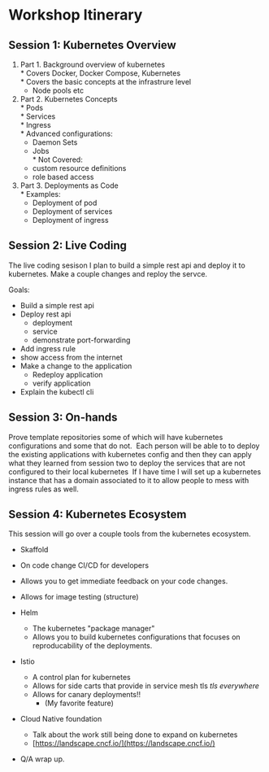 # Workshop Itinerary 

## Session 1: Kubernetes Overview  
  1. Part 1. Background overview of kubernetes  
    * Covers Docker, Docker Compose, Kubernetes  
    * Covers the basic concepts at the infrastrure level
      * Node pools etc
  2. Part 2. Kubernetes Concepts  
    * Pods  
    * Services  
    * Ingress  
    * Advanced configurations:  
      * Daemon Sets  
      * Jobs  
    * Not Covered:  
      * custom resource definitions  
      * role based access  
  3. Part 3. Deployments as Code  
    * Examples:
      * Deployment of pod
      * Deployment of services
      * Deployment of ingress

## Session 2: Live Coding 

The live coding sesison I plan to build a simple rest api and deploy it to kubernetes.  Make a couple changes and reploy the servce.


Goals: 
  * Build a simple rest api
  * Deploy rest api
    * deployment
    * service
    * demonstrate port-forwarding
  * Add ingress rule
   * show access from the internet
  * Make a change to the application 
    * Redeploy application 
    * verify application
  * Explain the kubectl cli
​
## Session 3: On-hands 
Prove template repositories some of which will have kubernetes configurations and some that do not.
​
Each person will be able to to deploy the existing applications with kubernetes config and then they can apply what they learned from session two to deploy the services that are not configured to their local kubernetes
​
If I have time I will set up a kubernetes instance that has a domain associated to it to allow people to mess with ingress rules as well.
​
## Session 4: Kubernetes Ecosystem
This session will go over a couple tools from the kubernetes ecosystem.

* Skaffold
 * On code change CI/CD for developers
 * Allows you to get immediate feedback on your code changes.
 * Allows for image testing (structure)

* Helm
  * The kubernetes "package manager"
  * Allows you to build kubernetes configurations that focuses on reproducability of the deployments.

* Istio
  * A control plan for kubernetes
  * Allows for side carts that provide in service mesh tls *tls everywhere*
  * Allows for canary deployments!!
    * (My favorite feature)

* Cloud Native foundation
  * Talk about the work still being done to expand on kubernetes
  * [https://landscape.cncf.io/](https://landscape.cncf.io/)

* Q/A wrap up.





